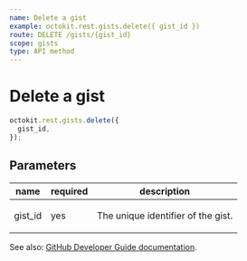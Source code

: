 ```yaml
---
name: Delete a gist
example: octokit.rest.gists.delete({ gist_id })
route: DELETE /gists/{gist_id}
scope: gists
type: API method
---
```


# Delete a gist

```js
octokit.rest.gists.delete({
  gist_id,
});
```

## Parameters

<table>
  <thead>
    <tr>
      <th>name</th>
      <th>required</th>
      <th>description</th>
    </tr>
  </thead>
  <tbody>
    <tr><td>gist_id</td><td>yes</td><td>

The unique identifier of the gist.

</td></tr>
  </tbody>
</table>

See also: [GitHub Developer Guide documentation](https://docs.github.com/rest/gists/gists#delete-a-gist).
